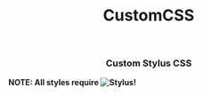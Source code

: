 <h1 align="center">CustomCSS</h1>
<br>
<h3 align="center">Custom Stylus CSS</h3>

**NOTE: All styles require ![Stylus](https://chrome.google.com/webstore/detail/stylus/clngdbkpkpeebahjckkjfobafhncgmne)!**
